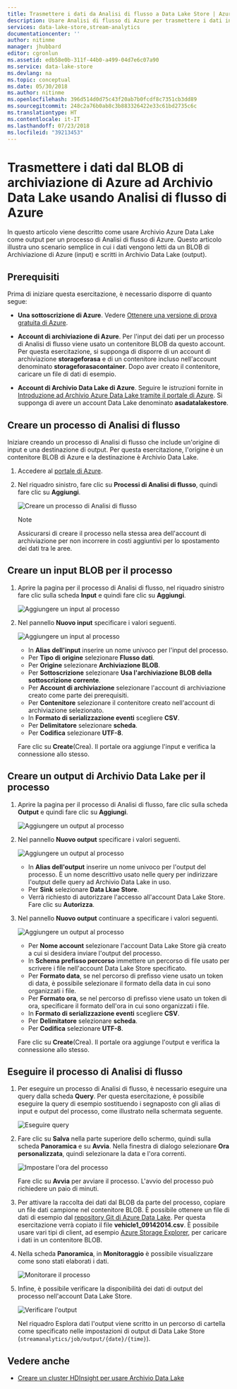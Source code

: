 ```yaml
---
title: Trasmettere i dati da Analisi di flusso a Data Lake Store | Azure
description: Usare Analisi di flusso di Azure per trasmettere i dati in Archivio Azure Data Lake
services: data-lake-store,stream-analytics
documentationcenter: ''
author: nitinme
manager: jhubbard
editor: cgronlun
ms.assetid: edb58e0b-311f-44b0-a499-04d7e6c07a90
ms.service: data-lake-store
ms.devlang: na
ms.topic: conceptual
ms.date: 05/30/2018
ms.author: nitinme
ms.openlocfilehash: 396d514d0d75c43f20ab7b0fcdf8c7351cb3dd89
ms.sourcegitcommit: 248c2a76b0ab8c3b883326422e33c61bd2735c6c
ms.translationtype: HT
ms.contentlocale: it-IT
ms.lasthandoff: 07/23/2018
ms.locfileid: "39213453"
---
```

# <a name="stream-data-from-azure-storage-blob-into-data-lake-store-using-azure-stream-analytics"></a>Trasmettere i dati dal BLOB di archiviazione di Azure ad Archivio Data Lake usando Analisi di flusso di Azure
In questo articolo viene descritto come usare Archivio Azure Data Lake come output per un processo di Analisi di flusso di Azure. Questo articolo illustra uno scenario semplice in cui i dati vengono letti da un BLOB di Archiviazione di Azure (input) e scritti in Archivio Data Lake (output).

## <a name="prerequisites"></a>Prerequisiti
Prima di iniziare questa esercitazione, è necessario disporre di quanto segue:

* **Una sottoscrizione di Azure**. Vedere [Ottenere una versione di prova gratuita di Azure](https://azure.microsoft.com/pricing/free-trial/).

* **Account di archiviazione di Azure**. Per l'input dei dati per un processo di Analisi di flusso viene usato un contenitore BLOB da questo account. Per questa esercitazione, si supponga di disporre di un account di archiviazione **storageforasa** e di un contenitore incluso nell'account denominato **storageforasacontainer**. Dopo aver creato il contenitore, caricare un file di dati di esempio. 
  
* **Account di Archivio Data Lake di Azure**. Seguire le istruzioni fornite in [Introduzione ad Archivio Azure Data Lake tramite il portale di Azure](data-lake-store-get-started-portal.md). Si supponga di avere un account Data Lake denominato **asadatalakestore**. 

## <a name="create-a-stream-analytics-job"></a>Creare un processo di Analisi di flusso
Iniziare creando un processo di Analisi di flusso che include un'origine di input e una destinazione di output. Per questa esercitazione, l'origine è un contenitore BLOB di Azure e la destinazione è Archivio Data Lake.

1. Accedere al [portale di Azure](https://portal.azure.com).

2. Nel riquadro sinistro, fare clic su **Processi di Analisi di flusso**, quindi fare clic su **Aggiungi**.

    ![Creare un processo di Analisi di flusso](./media/data-lake-store-stream-analytics/create.job.png "Creare un processo di Analisi di flusso")

    > [!NOTE]
    > Assicurarsi di creare il processo nella stessa area dell'account di archiviazione per non incorrere in costi aggiuntivi per lo spostamento dei dati tra le aree.
    >

## <a name="create-a-blob-input-for-the-job"></a>Creare un input BLOB per il processo

1. Aprire la pagina per il processo di Analisi di flusso, nel riquadro sinistro fare clic sulla scheda **Input** e quindi fare clic su **Aggiungi**.

    ![Aggiungere un input al processo](./media/data-lake-store-stream-analytics/create.input.1.png "Aggiungere un input al processo")

2. Nel pannello **Nuovo input** specificare i valori seguenti.

    ![Aggiungere un input al processo](./media/data-lake-store-stream-analytics/create.input.2.png "Aggiungere un input al processo")

    * In **Alias dell'input** inserire un nome univoco per l'input del processo.
    * Per **Tipo di origine** selezionare **Flusso dati**.
    * Per **Origine** selezionare **Archiviazione BLOB**.
    * Per **Sottoscrizione** selezionare **Usa l'archiviazione BLOB della sottoscrizione corrente**.
    * Per **Account di archiviazione** selezionare l'account di archiviazione creato come parte dei prerequisiti. 
    * Per **Contenitore** selezionare il contenitore creato nell'account di archiviazione selezionato.
    * In **Formato di serializzazione eventi** scegliere **CSV**.
    * Per **Delimitatore** selezionare **scheda**.
    * Per **Codifica** selezionare **UTF-8**.

    Fare clic su **Create**(Crea). Il portale ora aggiunge l'input e verifica la connessione allo stesso.


## <a name="create-a-data-lake-store-output-for-the-job"></a>Creare un output di Archivio Data Lake per il processo

1. Aprire la pagina per il processo di Analisi di flusso, fare clic sulla scheda **Output** e quindi fare clic su **Aggiungi**.

    ![Aggiungere un output al processo](./media/data-lake-store-stream-analytics/create.output.1.png "Aggiungere un output al processo")

2. Nel pannello **Nuovo output** specificare i valori seguenti.

    ![Aggiungere un output al processo](./media/data-lake-store-stream-analytics/create.output.2.png "Aggiungere un output al processo")

    * In **Alias dell'output** inserire un nome univoco per l'output del processo. È un nome descrittivo usato nelle query per indirizzare l'output delle query ad Archivio Data Lake in uso.
    * Per **Sink** selezionare **Data Lkae Store**.
    * Verrà richiesto di autorizzare l'accesso all'account Data Lake Store. Fare clic su **Autorizza**.

3. Nel pannello **Nuovo output** continuare a specificare i valori seguenti.

    ![Aggiungere un output al processo](./media/data-lake-store-stream-analytics/create.output.3.png "Aggiungere un output al processo")

    * Per **Nome account** selezionare l'account Data Lake Store già creato a cui si desidera inviare l'output del processo.
    * In **Schema prefisso percorso** immettere un percorso di file usato per scrivere i file nell'account Data Lake Store specificato.
    * Per **Formato data**, se nel percorso di prefisso viene usato un token di data, è possibile selezionare il formato della data in cui sono organizzati i file.
    * Per **Formato ora**, se nel percorso di prefisso viene usato un token di ora, specificare il formato dell'ora in cui sono organizzati i file.
    * In **Formato di serializzazione eventi** scegliere **CSV**.
    * Per **Delimitatore** selezionare **scheda**.
    * Per **Codifica** selezionare **UTF-8**.
    
    Fare clic su **Create**(Crea). Il portale ora aggiunge l'output e verifica la connessione allo stesso.
    
## <a name="run-the-stream-analytics-job"></a>Eseguire il processo di Analisi di flusso

1. Per eseguire un processo di Analisi di flusso, è necessario eseguire una query dalla scheda **Query**. Per questa esercitazione, è possibile eseguire la query di esempio sostituendo i segnaposto con gli alias di input e output del processo, come illustrato nella schermata seguente.

    ![Eseguire query](./media/data-lake-store-stream-analytics/run.query.png "Eseguire query")

2. Fare clic su **Salva** nella parte superiore dello schermo, quindi sulla scheda **Panoramica** e su **Avvia**. Nella finestra di dialogo selezionare **Ora personalizzata**, quindi selezionare la data e l'ora correnti.

    ![Impostare l'ora del processo](./media/data-lake-store-stream-analytics/run.query.2.png "Impostare l'ora del processo")

    Fare clic su **Avvia** per avviare il processo. L'avvio del processo può richiedere un paio di minuti.

3. Per attivare la raccolta dei dati dal BLOB da parte del processo, copiare un file dati campione nel contenitore BLOB. È possibile ottenere un file di dati di esempio dal [repository Git di Azure Data Lake](https://github.com/Azure/usql/tree/master/Examples/Samples/Data/AmbulanceData/Drivers.txt). Per questa esercitazione verrà copiato il file **vehicle1_09142014.csv**. È possibile usare vari tipi di client, ad esempio [Azure Storage Explorer](http://storageexplorer.com/), per caricare i dati in un contenitore BLOB.

4. Nella scheda **Panoramica**, in **Monitoraggio** è possibile visualizzare come sono stati elaborati i dati.

    ![Monitorare il processo](./media/data-lake-store-stream-analytics/run.query.3.png "Monitorare il processo")

5. Infine, è possibile verificare la disponibilità dei dati di output del processo nell'account Data Lake Store. 

    ![Verificare l'output](./media/data-lake-store-stream-analytics/run.query.4.png "Verificare l'output")

    Nel riquadro Esplora dati l'output viene scritto in un percorso di cartella come specificato nelle impostazioni di output di Data Lake Store (`streamanalytics/job/output/{date}/{time}`).  

## <a name="see-also"></a>Vedere anche 
* [Creare un cluster HDInsight per usare Archivio Data Lake](data-lake-store-hdinsight-hadoop-use-portal.md)
